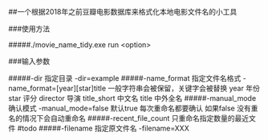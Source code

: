##一个根据2018年之前豆瓣电影数据库来格式化本地电影文件名的小工具

###使用方法

#####./movie_name_tidy.exe run \<option>

###输入参数

#####-dir 指定目录 -dir=example
#####-name_format 指定文件名格式  -name_format=[year][star]title
    一般字符串会被保留，关键字会被替换
    year  年份
    star  评分
    director 导演
    title_short 中文名
    title 中外全名
#####-manual_mode 确认模式 -manual_mode=false
    默认true 每次重命名都要确认
    如果false 没有重名的情况下会自动重命名
#####-recent_file_count 只重命名指定数量的最近文件
    #todo
#####-filename 指定原文件名
    -filename=XXX